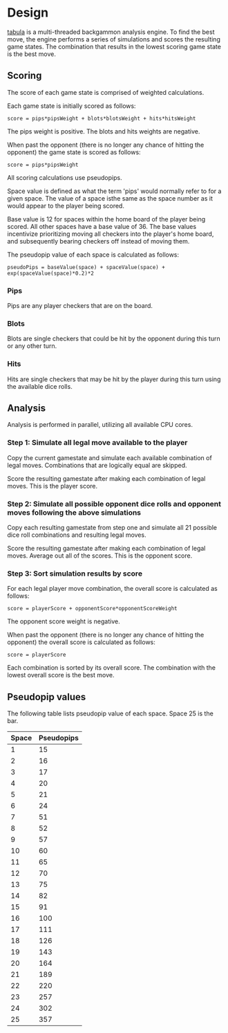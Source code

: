 # Design

[tabula](https://code.rocket9labs.com/tslocum/tabula) is a multi-threaded
backgammon analysis engine. To find the best move, the engine performs a series
of simulations and scores the resulting game states. The combination that
results in the lowest scoring game state is the best move.

## Scoring

The score of each game state is comprised of weighted calculations.

Each game state is initially scored as follows:

```
score = pips*pipsWeight + blots*blotsWeight + hits*hitsWeight
```

The pips weight is positive. The blots and hits weights are negative.

When past the opponent (there is no longer any chance of hitting the opponent)
the game state is scored as follows:

```
score = pips*pipsWeight
```

All scoring calculations use pseudopips.

Space value is defined as what the term 'pips' would normally refer to for a
given space. The value of a space isthe same as the space number as it would
appear to the player being scored.

Base value is 12 for spaces within the home board of the player being scored.
All other spaces have a base value of 36. The base values incentivize
prioritizing moving all checkers into the player's home board, and subsequently
bearing checkers off instead of moving them.

The pseudopip value of each space is calculated as follows:

```
pseudoPips = baseValue(space) + spaceValue(space) + exp(spaceValue(space)*0.2)*2
```

### Pips

Pips are any player checkers that are on the board.

### Blots

Blots are single checkers that could be hit by the opponent during this turn or
any other turn.

### Hits

Hits are single checkers that may be hit by the player during this turn using
the available dice rolls.

## Analysis

Analysis is performed in parallel, utilizing all available CPU cores.

### Step 1: Simulate all legal move available to the player

Copy the current gamestate and simulate each available combination of legal moves.
Combinations that are logically equal are skipped.

Score the resulting gamestate after making each combination of legal moves.
This is the player score.

### Step 2: Simulate all possible opponent dice rolls and opponent moves following the above simulations

Copy each resulting gamestate from step one and simulate all 21 possible dice
roll combinations and resulting legal moves.

Score the resulting gamestate after making each combination of legal moves.
Average out all of the scores. This is the opponent score.

### Step 3: Sort simulation results by score

For each legal player move combination, the overall score is calculated as follows:

```
score = playerScore + opponentScore*opponentScoreWeight
```

The opponent score weight is negative.

When past the opponent (there is no longer any chance of hitting the opponent)
the overall score is calculated as follows:

```
score = playerScore
```

Each combination is sorted by its overall score. The combination with the
lowest overall score is the best move.

## Pseudopip values

The following table lists pseudopip value of each space. Space 25 is the bar.

| Space | Pseudopips |
| --- | --- |
| 1 | 15 |
| 2 | 16 |
| 3 | 17 |
| 4 | 20 |
| 5 | 21 |
| 6 | 24 |
| 7 | 51 |
| 8 | 52 |
| 9 | 57 |
| 10 | 60 |
| 11 | 65 |
| 12 | 70 |
| 13 | 75 |
| 14 | 82 |
| 15 | 91 |
| 16 | 100 |
| 17 | 111 |
| 18 | 126 |
| 19 | 143 |
| 20 | 164 |
| 21 | 189 |
| 22 | 220 |
| 23 | 257 |
| 24 | 302 |
| 25 | 357 |
